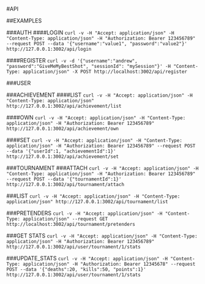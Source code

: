 #API

##EXAMPLES

###AUTH
####LOGIN
`curl -v -H "Accept: application/json" -H "Content-Type: application/json" -H "Authorization: Bearer 123456789" --request POST --data '{"username":"value1", "password":"value2"}' http://127.0.0.1:3002/api/login`

####REGISTER
`curl -v -d '{"username":"andrew", "password":"GiveMeMyBestShot", "sessionId": "mySession"}' -H "Content-Type: application/json" -X POST http://localhost:3002/api/register`

###USER

###ACHIEVEMENT
####LIST
`curl -v -H "Accept: application/json" -H "Content-Type: application/json" http://127.0.0.1:3002/api/achievement/list`

####OWN
`curl -v -H "Accept: application/json" -H "Content-Type: application/json" -H "Authorization: Bearer 123456789" http://127.0.0.1:3002/api/achievement/own`

####SET
`curl -v -H "Accept: application/json" -H "Content-Type: application/json" -H "Authorization: Bearer 123456789" --request POST --data '{"userId":1, "achievementId":1}' http://127.0.0.1:3002/api/achievement/set`

###TOURNAMENT
###ATTACH
`curl -v -H "Accept: application/json" -H "Content-Type: application/json" -H "Authorization: Bearer 123456789" --request POST --data '{"tournamentId":1}' http://127.0.0.1:3002/api/tournament/attach`

###LIST
`curl -v -H "Accept: application/json" -H "Content-Type: application/json" http://127.0.0.1:3002/api/tournament/list`

###PRETENDERS
`curl -v -H "Accept: application/json" -H "Content-Type: application/json" --request GET http://localhost:3002/api/tournament/pretenders`

###GET STATS
`curl -v -H "Accept: application/json" -H "Content-Type: application/json" -H "Authorization: Bearer 123456789" http://127.0.0.1:3002/api/user/tournament/1/stats`

###UPDATE_STATS
`curl -v -H "Accept: application/json" -H "Content-Type: application/json" -H "Authorization: Bearer 12345678" --request POST --data '{"deaths":20, "kills":50, "points":1}' http://127.0.0.1:3002/api/user/tournament/1/stats`
